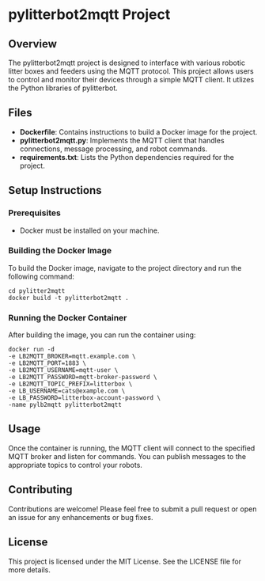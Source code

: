 # pylitterbot2mqtt Project

## Overview
The pylitterbot2mqtt project is designed to interface with various robotic litter boxes and feeders using the MQTT protocol. This project allows users to control and monitor their devices through a simple MQTT client. It utlizes the Python libraries of pylitterbot.

## Files
- **Dockerfile**: Contains instructions to build a Docker image for the project.
- **pylitterbot2mqtt.py**: Implements the MQTT client that handles connections, message processing, and robot commands.
- **requirements.txt**: Lists the Python dependencies required for the project.

## Setup Instructions

### Prerequisites
- Docker must be installed on your machine.

### Building the Docker Image
To build the Docker image, navigate to the project directory and run the following command:

```
cd pylitter2mqtt
docker build -t pylitterbot2mqtt .
```

### Running the Docker Container
After building the image, you can run the container using:

```
docker run -d 
-e LB2MQTT_BROKER=mqtt.example.com \
-e LB2MQTT_PORT=1883 \
-e LB2MQTT_USERNAME=mqtt-user \
-e LB2MQTT_PASSWORD=mqtt-broker-password \
-e LB2MQTT_TOPIC_PREFIX=litterbox \
-e LB_USERNAME=cats@example.com \
-e LB_PASSWORD=litterbox-account-password \
-name pylb2mqtt pylitterbot2mqtt
```

## Usage
Once the container is running, the MQTT client will connect to the specified MQTT broker and listen for commands. You can publish messages to the appropriate topics to control your robots.

## Contributing
Contributions are welcome! Please feel free to submit a pull request or open an issue for any enhancements or bug fixes.

## License
This project is licensed under the MIT License. See the LICENSE file for more details.
